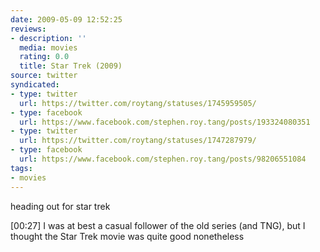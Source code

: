 ```yaml
---
date: 2009-05-09 12:52:25
reviews:
- description: ''
  media: movies
  rating: 0.0
  title: Star Trek (2009)
source: twitter
syndicated:
- type: twitter
  url: https://twitter.com/roytang/statuses/1745959505/
- type: facebook
  url: https://www.facebook.com/stephen.roy.tang/posts/193324080351
- type: twitter
  url: https://twitter.com/roytang/statuses/1747287979/
- type: facebook
  url: https://www.facebook.com/stephen.roy.tang/posts/98206551084
tags:
- movies
---
```


heading out for star trek

[00:27] I was at best a casual follower of the old series (and TNG), but I thought the Star Trek movie was quite good nonetheless